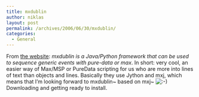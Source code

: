 ```yaml
---
title: mxdublin
author: niklas
layout: post
permalink: /archives/2006/06/30/mxdublin/
categories:
  - General
---
```

From [the website][1]: *mxdublin is a Java/Python framework that can be used to sequence generic events with pure-data or max*. In short: very cool, an easier way of Max/MSP or PureData scripting for us who are more into lines of text than objects and lines. Basically they use Jython and mxj, which means that I&#8217;m looking forward to mxdublin~ based on mxj~ <img src='http://blog.saers.com/wp-includes/images/smilies/icon_smile.gif' alt=':-)' class='wp-smiley' /> Downloading and getting ready to install.

 [1]: http://www.le-son666.com/software/mxdublin/